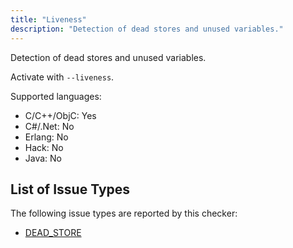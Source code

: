 ```yaml
---
title: "Liveness"
description: "Detection of dead stores and unused variables."
---
```


Detection of dead stores and unused variables.

Activate with `--liveness`.

Supported languages:
- C/C++/ObjC: Yes
- C#/.Net: No
- Erlang: No
- Hack: No
- Java: No



## List of Issue Types

The following issue types are reported by this checker:
- [DEAD_STORE](/docs/next/all-issue-types#dead_store)

